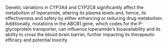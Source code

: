 Genetic variations in CYP3A4 and CYP2C8 significantly affect the metabolism of loperamide, altering its plasma levels and, hence, its effectiveness and safety by either enhancing or reducing drug metabolism. Additionally, mutations in the ABCB1 gene, which codes for the P-glycoprotein transporter, can influence loperamide's bioavailability and its ability to cross the blood-brain barrier, further impacting its therapeutic efficacy and potential toxicity.